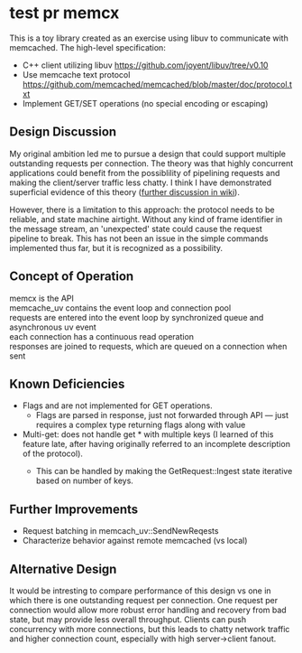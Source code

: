 test pr
memcx
=====
This is a toy library created as an exercise using libuv to communicate with memcached. The high-level specification:
* C++ client utilizing libuv https://github.com/joyent/libuv/tree/v0.10
* Use memcache text protocol https://github.com/memcached/memcached/blob/master/doc/protocol.txt
* Implement GET/SET operations (no special encoding or escaping)


Design Discussion
-----------------
My original ambition led me to pursue a design that could support multiple outstanding requests per connection. The theory was that highly concurrent applications could benefit from the possiblility of pipelining requests and making the client/server traffic less chatty. I think I have demonstrated superficial evidence of this theory ([further discussion in wiki](https://github.com/aholmberg/memcx/wiki/Throughput-Discussion)). 

However, there is a limitation to this approach: the protocol needs to be reliable, and state machine airtight. Without any kind of frame identifier in the message stream, an 'unexpected' state could cause the request pipeline to break. This has not been an issue in the simple commands implemented thus far, but it is recognized as a possibility.
 
Concept of Operation
--------------------
memcx is the API  
memcache_uv contains the event loop and connection pool  
requests are entered into the event loop by synchronized queue and asynchronous uv event  
each connection has a continuous read operation  
responses are joined to requests, which are queued on a connection when sent  

Known Deficiencies
------------------
* Flags and are not implemented for GET operations.
  * Flags are parsed in response, just not forwarded through API — just requires a complex type returning flags along with value
* Multi-get: does not handle get <key>* with multiple keys (I learned of this feature late, after having originally referred to an incomplete description of the protocol).
  * This can be handled by making the GetRequest::Ingest state iterative based on number of keys.

Further Improvements
--------------------
* Request batching in memcach_uv::SendNewReqests
* Characterize behavior against remote memcached (vs local)

Alternative Design
------------------
It would be intresting to compare performance of this design vs one in which there is one outstanding request per connection. One request per connection would allow more robust error handling and recovery from bad state, but may provide less overall throughput. Clients can push concurrency with more connections, but this leads to chatty network traffic and higher connection count, especially with high server->client fanout.

